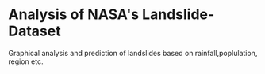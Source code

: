 # Analysis of NASA's Landslide-Dataset
Graphical analysis and prediction of landslides based on rainfall,poplulation, region etc.

